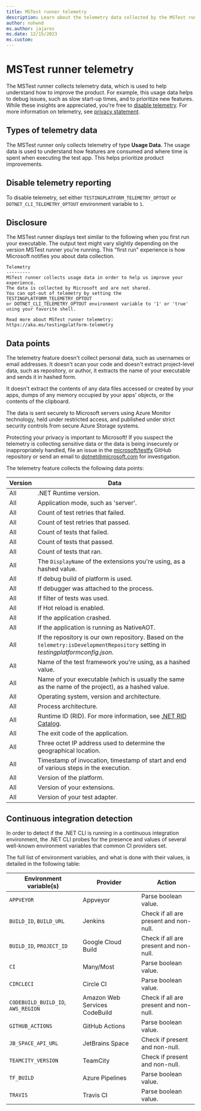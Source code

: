 ```yaml
---
title: MSTest runner telemetry
description: Learn about the telemetry data collected by the MSTest runner and how to disable it.
author: nohwnd
ms.author: jajares
ms.date: 12/15/2023
ms.custom: 
---
```


# MSTest runner telemetry

The MSTest runner collects telemetry data, which is used to help understand how to improve the product. For example, this usage data helps to debug issues, such as slow start-up times, and to prioritize new features. While these insights are appreciated, you're free to [disable telemetry](#disable-telemetry-reporting). For more information on telemetry, see [privacy statement](https://go.microsoft.com/fwlink/?LinkID=528096&clcid=0x409).

## Types of telemetry data

The MSTest runner only collects telemetry of type **Usage Data**. The usage data is used to understand how features are consumed and where time is spent when executing the test app. This helps prioritize product improvements.

## Disable telemetry reporting

To disable telemetry, set either `TESTINGPLATFORM_TELEMETRY_OPTOUT` or `DOTNET_CLI_TELEMETRY_OPTOUT` environment variable to `1`.

## Disclosure

The MSTest runner displays text similar to the following when you first run your executable. The output text might vary slightly depending on the version MSTest runner you're running. This "first run" experience is how Microsoft notifies you about data collection.

```console
Telemetry
---------
MSTest runner collects usage data in order to help us improve your experience.
The data is collected by Microsoft and are not shared.
You can opt-out of telemetry by setting the TESTINGPLATFORM_TELEMETRY_OPTOUT
or DOTNET_CLI_TELEMETRY_OPTOUT environment variable to '1' or 'true' using your favorite shell.

Read more about MSTest runner telemetry: https://aka.ms/testingplatform-telemetry
```

## Data points

The telemetry feature doesn't collect personal data, such as usernames or email addresses. It doesn't scan your code and doesn't extract project-level data, such as repository, or author, it extracts the name of your executable and sends it in hashed form.

It doesn't extract the contents of any data files accessed or created by your apps, dumps of any memory occupied by your apps' objects, or the contents of the clipboard.

The data is sent securely to Microsoft servers using Azure Monitor technology, held under restricted access, and published under strict security controls from secure Azure Storage systems.

Protecting your privacy is important to Microsoft! If you suspect the telemetry is collecting sensitive data or the data is being insecurely or inappropriately handled, file an issue in the [microsoft/testfx](https://github.com/microsoft/testfx) GitHub repository or send an email to [dotnet@microsoft.com](mailto:dotnet@microsoft.com) for investigation.

The telemetry feature collects the following data points:

| Version | Data |
|--|--|
| All | .NET Runtime version. |
| All | Application mode, such as 'server'. |
| All | Count of test retries that failed. |
| All | Count of test retries that passed. |
| All | Count of tests that failed. |
| All | Count of tests that passed. |
| All | Count of tests that ran. |
| All | The `DisplayName` of the extensions you're using, as a hashed value. |
| All | If debug build of platform is used. |
| All | If debugger was attached to the process. |
| All | If filter of tests was used. |
| All | If Hot reload is enabled. |
| All | If the application crashed. |
| All | If the application is running as NativeAOT. |
| All | If the repository is our own repository. Based on the `telemetry:isDevelopmentRepository` setting in _testingplatformconfig.json_. |
| All | Name of the test framework you're using, as a hashed value. |
| All | Name of your executable (which is usually the same as the name of the project), as a hashed value. |
| All | Operating system, version and architecture. |
| All | Process architecture. |
| All | Runtime ID (RID). For more information, see [.NET RID Catalog](../rid-catalog.md). |
| All | The exit code of the application. |
| All | Three octet IP address used to determine the geographical location. |
| All | Timestamp of invocation, timestamp of start and end of various steps in the execution. |
| All | Version of the platform. |
| All | Version of your extensions. |
| All | Version of your test adapter. |

## Continuous integration detection

In order to detect if the .NET CLI is running in a continuous integration environment, the .NET CLI probes for the presence and values of several well-known environment variables that common CI providers set.

The full list of environment variables, and what is done with their values, is detailed in the following table:

| Environment variable(s) | Provider | Action |
|--|--|--|
| `APPVEYOR` | Appveyor | Parse boolean value. |
| `BUILD_ID`, `BUILD_URL` | Jenkins | Check if all are present and non-null. |
| `BUILD_ID`, `PROJECT_ID` | Google Cloud Build | Check if all are present and non-null. |
| `CI` | Many/Most | Parse boolean value. |
| `CIRCLECI` | Circle CI | Parse boolean value. |
| `CODEBUILD_BUILD_ID`, `AWS_REGION` | Amazon Web Services CodeBuild | Check if all are present and non-null. |
| `GITHUB_ACTIONS` | GitHub Actions | Parse boolean value. |
| `JB_SPACE_API_URL` | JetBrains Space | Check if present and non-null. |
| `TEAMCITY_VERSION` | TeamCity | Check if present and non-null. |
| `TF_BUILD` | Azure Pipelines | Parse boolean value. |
| `TRAVIS` | Travis CI | Parse boolean value. |
